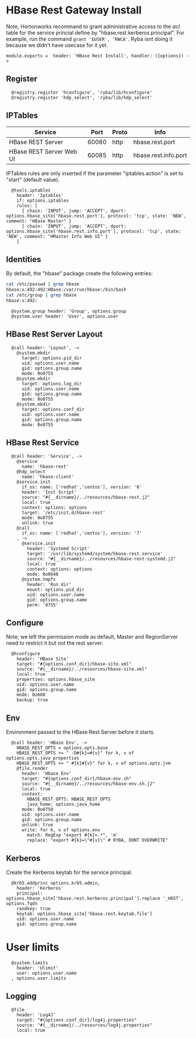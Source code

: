 
# HBase Rest Gateway Install

Note, Hortonworks recommand to grant administrative access to the _acl_ table
for the service princial define by "hbase.rest.kerberos.principal". For example,
run the command `grant '$USER', 'RWCA'`. Ryba isnt doing it because we didn't
have usecase for it yet.

    module.exports =  header: 'HBase Rest Install', handler: ({options}) ->

## Register

      @registry.register 'hconfigure', 'ryba/lib/hconfigure'
      @registry.register 'hdp_select', 'ryba/lib/hdp_select'

## IPTables

| Service                    | Port  | Proto | Info                   |
|----------------------------|-------|-------|------------------------|
| HBase REST Server          | 60080 | http  | hbase.rest.port        |
| HBase REST Server Web UI   | 60085 | http  | hbase.rest.info.port   |

IPTables rules are only inserted if the parameter "iptables.action" is set to
"start" (default value).

      @tools.iptables
        header: 'Iptables'
        if: options.iptables
        rules: [
          { chain: 'INPUT', jump: 'ACCEPT', dport: options.hbase_site['hbase.rest.port'], protocol: 'tcp', state: 'NEW', comment: "HBase Master" }
          { chain: 'INPUT', jump: 'ACCEPT', dport: options.hbase_site['hbase.rest.info.port'], protocol: 'tcp', state: 'NEW', comment: "HMaster Info Web UI" }
        ]

## Identities

By default, the "hbase" package create the following entries:

```bash
cat /etc/passwd | grep hbase
hbase:x:492:492:HBase:/var/run/hbase:/bin/bash
cat /etc/group | grep hbase
hbase:x:492:
```

      @system.group header: 'Group', options.group
      @system.user header: 'User', options.user

## HBase Rest Server Layout

      @call header: 'Layout', ->
        @system.mkdir
          target: options.pid_dir
          uid: options.user.name
          gid: options.group.name
          mode: 0o0755
        @system.mkdir
          target: options.log_dir
          uid: options.user.name
          gid: options.group.name
          mode: 0o0755
        @system.mkdir
          target: options.conf_dir
          uid: options.user.name
          gid: options.group.name
          mode: 0o0755

## HBase Rest Service

      @call header: 'Service', ->
        @service
          name: 'hbase-rest'
        @hdp_select
          name: 'hbase-client'
        @service.init
          if_os: name: ['redhat','centos'], version: '6'
          header: 'Init Script'
          source: "#{__dirname}/../resources/hbase-rest.j2"
          local: true
          context: options: options
          target: '/etc/init.d/hbase-rest'
          mode: 0o0755
          unlink: true
        @call
          if_os: name: ['redhat','centos'], version: '7'
        , ->
          @service.init
            header: 'Systemd Script'
            target: '/usr/lib/systemd/system/hbase-rest.service'
            source: "#{__dirname}/../resources/hbase-rest-systemd.j2"
            local: true
            context: options: options
            mode: 0o0640
          @system.tmpfs
            header: 'Run dir'
            mount: options.pid_dir
            uid: options.user.name
            gid: options.group.name
            perm: '0755'

## Configure

Note, we left the permission mode as default, Master and RegionServer need to
restrict it but not the rest server.

      @hconfigure
        header: 'HBase Site'
        target: "#{options.conf_dir}/hbase-site.xml"
        source: "#{__dirname}/../resources/hbase-site.xml"
        local: true
        properties: options.hbase_site
        uid: options.user.name
        gid: options.group.name
        mode: 0o600
        backup: true

## Env

Environment passed to the HBase Rest Server before it starts.

      @call header: 'HBase Env', ->
        HBASE_REST_OPTS = options.opts.base
        HBASE_REST_OPTS += " -D#{k}=#{v}" for k, v of options.opts.java_properties
        HBASE_REST_OPTS += " #{k}#{v}" for k, v of options.opts.jvm
        @file.render
          header: 'Hbase Env'
          target: "#{options.conf_dir}/hbase-env.sh"
          source: "#{__dirname}/../resources/hbase-env.sh.j2"
          local: true
          context:
            HBASE_REST_OPTS: HBASE_REST_OPTS
            java_home: options.java_home
          mode: 0o0750
          uid: options.user.name
          gid: options.group.name
          unlink: true
          write: for k, v of options.env
            match: RegExp "export #{k}=.*", 'm'
            replace: "export #{k}=\"#{v}\" # RYBA, DONT OVERWRITE"

## Kerberos

Create the Kerberos keytab for the service principal.

      @krb5.addprinc options.krb5.admin,
        header: 'Kerberos'
        principal: options.hbase_site['hbase.rest.kerberos.principal'].replace '_HOST', options.fqdn
        randkey: true
        keytab: options.hbase_site['hbase.rest.keytab.file']
        uid: options.user.name
        gid: options.group.name

# User limits

      @system.limits
        header: 'Ulimit'
        user: options.user.name
      , options.user.limits

## Logging

      @file
        header: 'Log4J'
        target: "#{options.conf_dir}/log4j.properties"
        source: "#{__dirname}/../resources/log4j.properties"
        local: true
